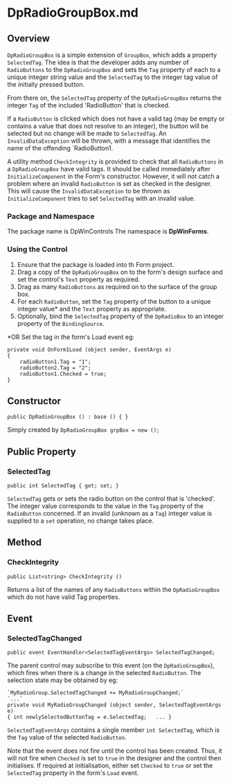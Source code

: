 ﻿# DpRadioGroupBox.md

## Overview

`DpRadioGroupBox` is a simple extension of `GroupBox`, which adds a property `SelectedTag`. The idea is that the developer adds any number of `RadioButtons` to the `DpRadioGroupBox` and sets the `Tag` property of each to a unique integer string value and the `SelectedTag` to the integer tag value of the initially pressed button. 

From there on, the `SelectedTag` property of the `DpRadioGroupBox` returns the integer `Tag` of the included 'RadioButton' that is checked.

If a `RadioButton` is clicked which does not have a valid tag (may be empty or contains a value that does not resolve to an integer), the button will be selected but no change will be made to `SelectedTag`. An `InvalidDataException` will be thrown, with a message that identifies the name of the offending `RadioButton1.

A utility method `CheckIntegrity` is provided to check that all `RadioButtons` in a `DpRadioGroupBox` have valid tags. It should be called immediately after `InitializeComponent` in the Form's constructor. However, it will not catch a problem where an invalid `RadioButton` is set as checked in the designer. This will cause the `InvalidDataException` to be thrown as `InitializeComponent` tries to set `SelectedTag` with an invalid value.

### Package and Namespace

The package name is DpWinControls
The namespace is **DpWinForms**.

### Using the Control

1. Ensure that the package is loaded into th Form project.
1. Drag a copy of the `DpRadioGroupBox` on to the form's design surface and set the control's `Text` property as required.
2. Drag as many `RadioButtons` as required on to the surface of the group box.
1. For each `RadioButton`, set the `Tag` property of the button to a unique integer value* and the `Text` property as appropriate.
1. Optionally, bind the `SelectedTag` property of the `DpRadioBox` to an integer property of the `BindingSource`.

*OR Set the tag in the form's Load event eg:
```
private void OnForm1Load (object sender, EventArgs e)
{
	radioButton1.Tag = "1";
	radioButton2.Tag = "2";
	radioButton1.Checked = true;
}
```

## Constructor

`public DpRadioGroupBox () : base () { }`

Simply created by `DpRadioGroupBox grpBox = new ();`

## Public Property

### SelectedTag

`public int SelectedTag { get; set; }`

`SelectedTag` gets or sets the radio button on the control that is 'checked'. The integer value corresponds to the value in the `Tag` property of the `RadioButton` concerned. If an invalid (unknown as a `Tag`) integer value is supplied to a `set` operation, no change takes place. 

## Method

### CheckIntegrity

`public List<string> CheckIntegrity ()`

Returns a list of the names of any `RadioButtons` within the `DpRadioGroupBox` which do not have valid Tag properties.

## Event

### SelectedTagChanged

`public event EventHandler<SelectedTagEventArgs> SelectedTagChanged;`

The parent control may subscribe to this event (on the `DpRadioGroupBox`), which fires when there is a change in the selected `RadioButton`. The selection state may be obtained by eg:

	`MyRadioGroup.SelectedTagChanged += MyRadioGroupChanged;`
	`...`
	private void MyRadioGroupChanged (object sender, SelectedTagEventArgs e)
	{ int newlySelectedButtonTag = e.SelectedTag; 	... }

`SelectedTagEventArgs` contains a single member `int SelectedTag`, which is the `Tag` value of the selected `RadioButton`.

Note that the event does not fire until the control has been created. Thus, it will not fire when `Checked` is set to `true` in the designer and the control then initialises. If required at initialisation, either set `Checked` to `true` or set the `SelectedTag` property in the form's `Load` event.